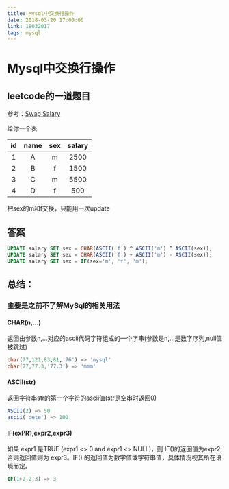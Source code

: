 ```yaml
---
title: Mysql中交换行操作
date: 2018-03-20 17:00:00
link: 18032017
tags: mysql
---
```

# Mysql中交换行操作

## leetcode的一道题目

参考：[Swap Salary](https://leetcode.com/problems/swap-salary/description/)

给你一个表

| id | name | sex | salary |
|:--:|:----:|:---:|:------:|
| 1  | A    | m   | 2500   |
| 2  | B    | f   | 1500   |
| 3  | C    | m   | 5500   |
| 4  | D    | f   | 500    |

把sex的m和f交换，只能用一次update

## 答案

```SQL
UPDATE salary SET sex = CHAR(ASCII('f') ^ ASCII('m') ^ ASCII(sex));
UPDATE salary SET sex = CHAR(ASCII('f') + ASCII('m') - ASCII(sex));
UPDATE salary SET sex = IF(sex='m', 'f', 'm');
```

## 总结：

### 主要是之前不了解MySql的相关用法

#### CHAR(n,...)

返回由参数n,...对应的ascii代码字符组成的一个字串(参数是n,...是数字序列,null值被跳过)

```SQL
char(77,121,83,81,'76') => 'mysql'
char(77,77.3,'77.3') => 'mmm'
```

#### ASCII(str)

返回字符串str的第一个字符的ascii值(str是空串时返回0)

```SQL
ASCII(2) => 50
ascii('dete') => 100
```

#### IF(exPR1,expr2,expr3)

如果 expr1 是TRUE (expr1 <> 0 and expr1 <> NULL)，则 IF()的返回值为expr2; 否则返回值则为 expr3。IF() 的返回值为数字值或字符串值，具体情况视其所在语境而定。

```SQL
IF(1>2,2,3) => 3
```
